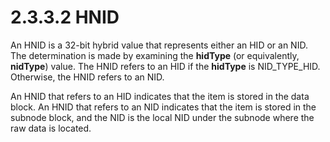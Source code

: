 <html dir="LTR" xmlns:mshelp="http://msdn.microsoft.com/mshelp" xmlns:ddue="http://ddue.schemas.microsoft.com/authoring/2003/5" xmlns:xlink="http://www.w3.org/1999/xlink" xmlns:tool="http://www.microsoft.com/tooltip">
    <head>
        <meta http-equiv="Content-Type" content="text/html; CHARSET=utf-8"></meta>
        <meta name="save" content="history"></meta>
        <title>2.3.3.2 HNID</title>
        <xml>
            <mshelp:toctitle title="2.3.3.2 HNID"></mshelp:toctitle>
            <mshelp:rltitle title="[MS-PST]: HNID"></mshelp:rltitle>
            <mshelp:keyword index="A" term="7ac490ce-31af-4a75-97df-eb9d07a003fd"></mshelp:keyword>
            <mshelp:attr name="DCSext.ContentType" value="open specification"></mshelp:attr>
            <mshelp:attr name="AssetID" value="7ac490ce-31af-4a75-97df-eb9d07a003fd"></mshelp:attr>
            <mshelp:attr name="TopicType" value="kbRef"></mshelp:attr>
            <mshelp:attr name="DCSext.Title" value="[MS-PST]: HNID" />
        </xml>
    </head>
    <body>
        <div id="header">
            <h1 class="heading">2.3.3.2 HNID</h1>
        </div>
        <div id="mainSection">
            <div id="mainBody">
                <div id="allHistory" class="saveHistory"></div>
                <div id="sectionSection0" class="section" name="collapseableSection">
                    

<p>An HNID is a 32-bit hybrid value that represents either an
HID or an NID. The determination is made by examining the <b>hidType</b> (or
equivalently, <b>nidType</b>) value. The HNID refers to an HID if the <b>hidType</b>
is NID_TYPE_HID. Otherwise, the HNID refers to an NID.</p>

<p>An HNID that refers to an HID indicates that the item is
stored in the data block. An HNID that refers to an NID indicates that the item
is stored in the subnode block, and the NID is the local NID under the subnode
where the raw data is located.</p>
                </div>
            </div>
        </div>
    </body>
</html>